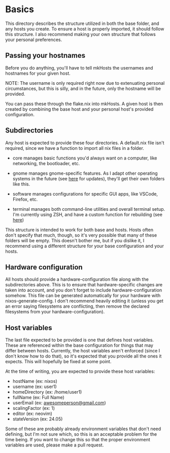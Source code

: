 # Basics
This directory describes the structure utilized in both the base folder, and any hosts you create. To ensure a host is properly imported, it should follow this structure. I also recommend making your own structure that follows your personal preferences.

## Passing your hostnames
Before you do anything, you'll have to tell mkHosts the usernames and hostnames for your given host.

NOTE: The username is only required right now due to extenuating personal circumstances, but this is silly, and in the future, only the hostname will be provided.

You can pass these through the flake.nix into mkHosts. A given host is then created by combining the base host and your personal host's provided configuration.

## Subdirectories

Any host is expected to provide these four directories. A default.nix file isn't required, since we have a function to import all nix files in a folder.

- core manages basic functions you'd always want on a computer, like networking, the bootloader, etc.

- gnome manages gnome-specific features. As I adapt other operating systems in the future (see [here](https://github.com/quatquatt/nixos/issues/9) for updates), they'll get their own folders like this.

- software manages configurations for specific GUI apps, like VSCode, Firefox, etc.

- terminal manages both command-line utilities and overall terminal setup. I'm currently using ZSH, and have a custom function for rebuilding (see [here](https://github.com/quatquatt/nixos/tree/main/base/terminal/home/shellextras/rbld.sh))

This structure is intended to work for both base and hosts. Hosts often don't specify that much, though, so it's very possible that many of these folders will be empty. This doesn't bother me, but if you dislike it, I recommend using a different structure for your base configuration and your hosts.

## Hardware configuration
All hosts should provide a hardware-configuration file along with the subdirectories above. This is to ensure that hardware-specific changes are taken into account, and you don't forget to include hardware-configuration somehow. This file can be generated automatically for your hardware with nixos-generate-config. I don't recommend heavily editing it (unless you get an error saying filesystems are conflicting, then remove the declared filesystems from your hardware-configuration).

## Host variables
The last file expected to be provided is one that defines host variables. These are referenced within the base configuration for things that may differ between hosts. Currently, the host variables aren't enforced (since I don't know how to do that), so it's expected that you provide all the ones it expects. This will hopefully be fixed at some point.

At the time of writing, you are expected to provide these host variables:
- hostName (ex: nixos)
- username (ex: user1)
- homeDirectory (ex: /home/user1)
- fullName (ex: Full Name)
- userEmail (ex: awesomeperson@gmail.com)
- scalingFactor (ex: 1)
- editor (ex: neovim)
- stateVersion (ex: 24.05)

Some of these are probably already environment variables that don't need defining, but I'm not sure which, so this is an acceptable problem for the time being. If you want to change this so that the proper environment variables are used, please make a pull request.
